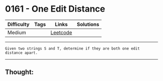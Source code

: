 # 0161 - One Edit Distance

Difficulty  | Tags | Links | Solutions
----------- | ---- | ----- | -----
Medium |  | [Leetcode](https://leetcode.com/problems/one-edit-distance/description/) |


-----------

```
Given two strings S and T, determine if they are both one edit distance apart.
```

-----------

## Thought:
